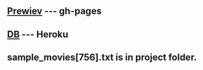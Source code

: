 ## [Prewiev](https://onefun1.github.io/movie-info-app-react/) --- gh-pages

## [DB](https://test-server-node-express.herokuapp.com/movies) --- Heroku

## sample_movies[756].txt is in project folder.
